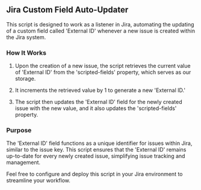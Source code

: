 ## Jira Custom Field Auto-Updater

This script is designed to work as a listener in Jira, automating the updating of a custom field called 'External ID' whenever a new issue is created within the Jira system.

### How It Works

1. Upon the creation of a new issue, the script retrieves the current value of 'External ID' from the 'scripted-fields' property, which serves as our storage.

2. It increments the retrieved value by 1 to generate a new 'External ID.'

3. The script then updates the 'External ID' field for the newly created issue with the new value, and it also updates the 'scripted-fields' property.

### Purpose

The 'External ID' field functions as a unique identifier for issues within Jira, similar to the issue key. This script ensures that the 'External ID' remains up-to-date for every newly created issue, simplifying issue tracking and management.

Feel free to configure and deploy this script in your Jira environment to streamline your workflow.